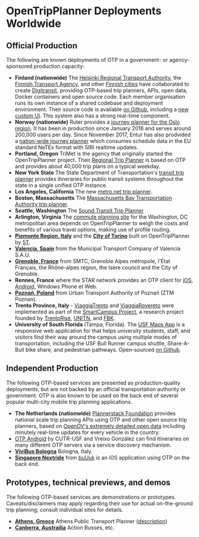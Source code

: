 # OpenTripPlanner Deployments Worldwide

## Official Production

The following are known deployments of OTP in a government- or agency-sponsored production capacity:

* **Finland (nationwide)** The [Helsinki Regional Transport Authority](https://www.reittiopas.fi/), the [Finnish Transport Agency](https://opas.matka.fi/), and other [Finnish cities](https://waltti.fi/?lang=en) have collaborated to create [Digitransit](https://digitransit.fi/en/), providing OTP-based trip planners, APIs, open data, Docker containers and open source code. Each member organisation runs its own instance of a shared codebase and deployment environment. Their source code is available [on Github](https://github.com/HSLdevcom/), including a [new custom UI](https://github.com/HSLdevcom/digitransit-ui). This system also has a strong real-time component.
* **Norway (nationwide)** Ruter provides a [journey planner for the Oslo region](https://ruter.no/). It has been in production since January 2016 and serves around 200,000 users per day. Since November 2017, Entur has also prodvided a [nation-wide journey planner](https://en-tur.no/) which consumes schedule data in the EU standard NeTEx format with SIRI realtime updates.
* **Portland, Oregon** TriMet is the agency that originally started the OpenTripPlanner project. Their [Regional Trip Planner](http://ride.trimet.org) is based on OTP and provides about 40,000 trip plans on a typical weekday.
* **New York State** The State Department of Transportation's [transit trip planner](http://511ny.org/tripplanner/default.aspx) provides itineraries for public transit systems throughout the state in a single unified OTP instance.
* **Los Angeles, California** The new [metro.net trip planner](https://www.metro.net/).
* **Boston, Massachusetts** The [Massachusetts Bay Transportation Authority trip planner](https://www.mbta.com/trip-planner).
* **Seattle, Washington** The [Sound Transit Trip Planner](https://www.soundtransit.org/tripplanner)
* **Arlington, Virginia** The [commute planning site](http://www.carfreeatoz.com/) for the Washington, DC metropolitan area depends on OpenTripPlanner to weigh the costs and benefits of various travel options, making use of profile routing.
* [**Piemonte Region, Italy**](https://map.muoversinpiemonte.it/#planner) and the [**City of Torino**](https://www.muoversiatorino.it/) built on OpenTripPlanner by [5T](http://www.5t.torino.it/).
* [**Valencia, Spain**](http://www.emtvalencia.es/geoportal/?lang=en_otp) from the Municipal Transport Company of Valencia S.A.U.
* [**Grenoble, France**](http://www.metromobilite.fr/) from SMTC, Grenoble Alpes métropole, l'État Français, the Rhône-alpes region, the Isère council and the City of Grenoble.
* **Rennes, France** where the STAR network provides an OTP client for [iOS](https://itunes.apple.com/us/app/starbusmetro/id899970416?mt=8), [Android](https://play.google.com/store/apps/details?id=com.bookbeo.starbusmetro), Windows Phone et Web.
* [**Poznań, Poland**](http://ztm.poznan.pl/#planner) from Urban Transport Authority of Poznań (ZTM Poznan).
* **Trento Province, Italy** - [ViaggiaTrento](https://play.google.com/store/apps/details?id=eu.trentorise.smartcampus.viaggiatrento) and [ViaggiaRovereto](https://play.google.com/store/apps/details?id=eu.trentorise.smartcampus.viaggiarovereto)
  were implemented as part of the [SmartCampus Project](http://www.smartcampuslab.it), a research project founded by [TrentoRise](http://trentorise.eu), [UNITN](http://www.unitn.it), and [FBK](http://www.fbk.eu).
* **University of South Florida** (Tampa, Florida). The [USF Maps App](https://maps.usf.edu/) is a responsive web application for that helps university students, staff, and visitors find their way around the campus using multiple modes of transportation, including the USF Bull Runner campus shuttle, Share-A-Bull bike share, and pedestrian pathways. Open-sourced [on Github](https://github.com/CUTR-at-USF/usf-mobullity).

## Independent Production

The following OTP-based services are presented as production-quality deployments, but are not backed by an official transportation authority or government. OTP is also known to be used on the back end of several popular multi-city mobile trip planning applications.

* **The Netherlands (nationwide)** [Plannerstack Foundation](http://www.plannerstack.org/) provides national scale trip planning APIs using OTP and other open source trip planners, based on [OpenOV's extremely detailed open data](http://gtfs.openov.nl/) including minutely real-time updates for every vehicle in the country.
* [OTP Android](https://play.google.com/store/apps/details?id=edu.usf.cutr.opentripplanner.android) by CUTR-USF and Vreixo González can find itineraries on many different OTP servers via a service discovery mechanism.
* [**ViviBus Bologna**](http://www.vivibus.it/) Bologna, Italy.
* [**Singapore Nextride**](https://itunes.apple.com/us/app/nextride-singapore-public/id565103559) from [buUuk](http://www.buuuk.com/) is an iOS application using OTP on the back end.

## Prototypes, technical previews, and demos

The following OTP-based services are demonstrations or prototypes. Caveats/disclaimers may apply regarding their use for actual on-the-ground trip planning; consult individual sites for details.

* [**Athens, Greece**](http://zee.gr/bus/) Athens Public Transport Planner ([description](http://entropy.disconnect.me.uk/2012/01/athens-public-transport-planner.html))
* [**Canberra, Austrailia**](http://bus.lambdacomplex.org/tripPlanner.php) Action Busses, etc.
